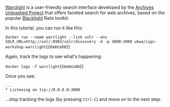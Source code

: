 [Warclight](https://github.com/archivesunleashed/warclight) is a user-friendly search interface developed by the [Archives Unleashed Project](https://archivesunleashed.org/) that offers faceted search for web archives, based on the popular [Blacklight](http://projectblacklight.org/) Rails toolkit.

In this tutorial, you can run it like this:

`docker run --name warclight --link solr --env SOLR_URL=http://solr:8983/solr/discovery -d -p 3000:3000 ukwa/iipc-workshop-warclight`{{execute}}

Again, track the logs to see what's happening:

`docker logs -f warclight`{{execute}}

Once you see:

```
...
* Listening on tcp://0.0.0.0:3000
```

...stop tracking the logs (by pressing `Ctrl-C`) and move on to the next step.

